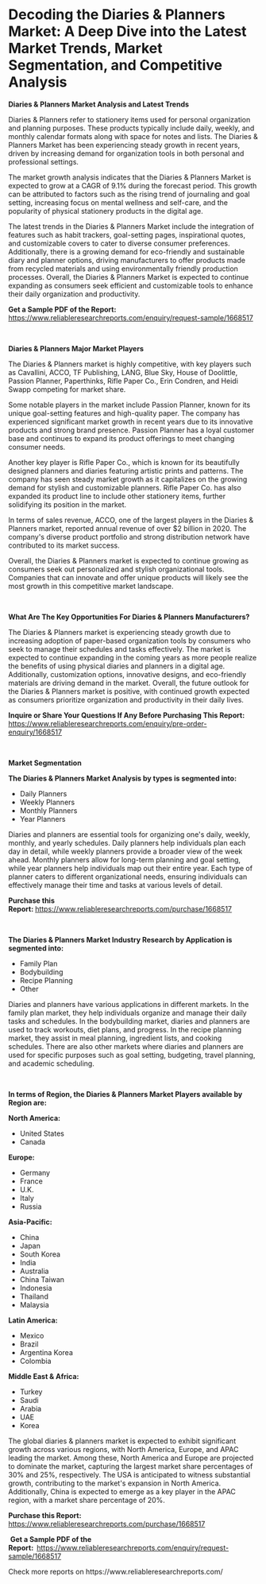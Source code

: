 <p><h1>Decoding the Diaries & Planners Market: A Deep Dive into the Latest Market Trends, Market Segmentation, and Competitive Analysis</h1></p><p><strong>Diaries & Planners Market Analysis and Latest Trends</strong></p>
<p><p>Diaries & Planners refer to stationery items used for personal organization and planning purposes. These products typically include daily, weekly, and monthly calendar formats along with space for notes and lists. The Diaries & Planners Market has been experiencing steady growth in recent years, driven by increasing demand for organization tools in both personal and professional settings.</p><p>The market growth analysis indicates that the Diaries & Planners Market is expected to grow at a CAGR of 9.1% during the forecast period. This growth can be attributed to factors such as the rising trend of journaling and goal setting, increasing focus on mental wellness and self-care, and the popularity of physical stationery products in the digital age.</p><p>The latest trends in the Diaries & Planners Market include the integration of features such as habit trackers, goal-setting pages, inspirational quotes, and customizable covers to cater to diverse consumer preferences. Additionally, there is a growing demand for eco-friendly and sustainable diary and planner options, driving manufacturers to offer products made from recycled materials and using environmentally friendly production processes. Overall, the Diaries & Planners Market is expected to continue expanding as consumers seek efficient and customizable tools to enhance their daily organization and productivity.</p></p>
<p><strong>Get a Sample PDF of the Report:&nbsp;</strong> <a href="https://www.reliableresearchreports.com/enquiry/request-sample/1668517">https://www.reliableresearchreports.com/enquiry/request-sample/1668517</a></p>
<p>&nbsp;</p>
<p><strong>Diaries & Planners Major Market Players</strong></p>
<p><p>The Diaries & Planners market is highly competitive, with key players such as Cavallini, ACCO, TF Publishing, LANG, Blue Sky, House of Doolittle, Passion Planner, Paperthinks, Rifle Paper Co., Erin Condren, and Heidi Swapp competing for market share. </p><p>Some notable players in the market include Passion Planner, known for its unique goal-setting features and high-quality paper. The company has experienced significant market growth in recent years due to its innovative products and strong brand presence. Passion Planner has a loyal customer base and continues to expand its product offerings to meet changing consumer needs. </p><p>Another key player is Rifle Paper Co., which is known for its beautifully designed planners and diaries featuring artistic prints and patterns. The company has seen steady market growth as it capitalizes on the growing demand for stylish and customizable planners. Rifle Paper Co. has also expanded its product line to include other stationery items, further solidifying its position in the market.</p><p>In terms of sales revenue, ACCO, one of the largest players in the Diaries & Planners market, reported annual revenue of over $2 billion in 2020. The company's diverse product portfolio and strong distribution network have contributed to its market success. </p><p>Overall, the Diaries & Planners market is expected to continue growing as consumers seek out personalized and stylish organizational tools. Companies that can innovate and offer unique products will likely see the most growth in this competitive market landscape.</p></p>
<p>&nbsp;</p>
<p><strong>What Are The Key Opportunities For Diaries & Planners Manufacturers?</strong></p>
<p><p>The Diaries & Planners market is experiencing steady growth due to increasing adoption of paper-based organization tools by consumers who seek to manage their schedules and tasks effectively. The market is expected to continue expanding in the coming years as more people realize the benefits of using physical diaries and planners in a digital age. Additionally, customization options, innovative designs, and eco-friendly materials are driving demand in the market. Overall, the future outlook for the Diaries & Planners market is positive, with continued growth expected as consumers prioritize organization and productivity in their daily lives.</p></p>
<p><strong>Inquire or Share Your Questions If Any Before Purchasing This Report:</strong> <a href="https://www.reliableresearchreports.com/enquiry/pre-order-enquiry/1668517">https://www.reliableresearchreports.com/enquiry/pre-order-enquiry/1668517</a></p>
<p>&nbsp;</p>
<p><strong>Market Segmentation</strong></p>
<p><strong>The Diaries & Planners Market Analysis by types is segmented into:</strong></p>
<p><ul><li>Daily Planners</li><li>Weekly Planners</li><li>Monthly Planners</li><li>Year Planners</li></ul></p>
<p><p>Diaries and planners are essential tools for organizing one's daily, weekly, monthly, and yearly schedules. Daily planners help individuals plan each day in detail, while weekly planners provide a broader view of the week ahead. Monthly planners allow for long-term planning and goal setting, while year planners help individuals map out their entire year. Each type of planner caters to different organizational needs, ensuring individuals can effectively manage their time and tasks at various levels of detail.</p></p>
<p><strong>Purchase this Report:&nbsp;</strong><a href="https://www.reliableresearchreports.com/purchase/1668517">https://www.reliableresearchreports.com/purchase/1668517</a></p>
<p>&nbsp;</p>
<p><strong>The Diaries & Planners Market Industry Research by Application is segmented into:</strong></p>
<p><ul><li>Family Plan</li><li>Bodybuilding</li><li>Recipe Planning</li><li>Other</li></ul></p>
<p><p>Diaries and planners have various applications in different markets. In the family plan market, they help individuals organize and manage their daily tasks and schedules. In the bodybuilding market, diaries and planners are used to track workouts, diet plans, and progress. In the recipe planning market, they assist in meal planning, ingredient lists, and cooking schedules. There are also other markets where diaries and planners are used for specific purposes such as goal setting, budgeting, travel planning, and academic scheduling.</p></p>
<p>&nbsp;</p>
<p><strong>In terms of Region, the Diaries & Planners Market Players available by Region are:</strong></p>
<p>
    <p> <strong> North America: </strong>
        <ul>
            <li>United States</li>
            <li>Canada</li>
        </ul>
        </p> 
    <p> <strong> Europe: </strong>
        <ul>
            <li>Germany</li>
            <li>France</li>
            <li>U.K.</li>
            <li>Italy</li>
            <li>Russia</li>
        </ul>
        </p> 
    <p> <strong> Asia-Pacific: </strong>
        <ul>
            <li>China</li>
            <li>Japan</li>
            <li>South Korea</li>
            <li>India</li>
            <li>Australia</li>
            <li>China Taiwan</li>
            <li>Indonesia</li>
            <li>Thailand</li>
            <li>Malaysia</li>
        </ul>
        </p> 
    <p> <strong> Latin America: </strong>
        <ul>
            <li>Mexico</li>
            <li>Brazil</li>
            <li>Argentina Korea</li>
            <li>Colombia</li>
        </ul>
        </p> 
    <p> <strong> Middle East & Africa: </strong>
        <ul>
            <li>Turkey</li>
            <li>Saudi</li>
            <li>Arabia</li>
            <li>UAE</li>
            <li>Korea</li>
        </ul>
    </p>
    </p>
<p><p>The global diaries & planners market is expected to exhibit significant growth across various regions, with North America, Europe, and APAC leading the market. Among these, North America and Europe are projected to dominate the market, capturing the largest market share percentages of 30% and 25%, respectively. The USA is anticipated to witness substantial growth, contributing to the market's expansion in North America. Additionally, China is expected to emerge as a key player in the APAC region, with a market share percentage of 20%.</p></p>
<p><strong>Purchase this Report: </strong><a href="https://www.reliableresearchreports.com/purchase/1668517">https://www.reliableresearchreports.com/purchase/1668517</a></p>
<p>&nbsp;<strong>Get a Sample PDF of the Report:&nbsp;&nbsp;</strong><a href="https://www.reliableresearchreports.com/enquiry/request-sample/1668517">https://www.reliableresearchreports.com/enquiry/request-sample/1668517</a></p>
<p><strong></strong></p>
<p>Check more reports on https://www.reliableresearchreports.com/</p>